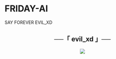 # FRIDAY-AI
SAY FOREVER EVIL_XD
<h2 align="center">
    ──「 evil_xd 」──
</h2>

<p align="center">
  <img src="https://te.legra.ph/file/58b038b2a08fb2a9431d5.jpg">
</p>
